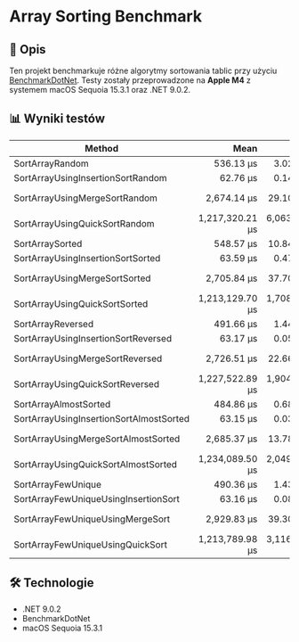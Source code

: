 # Array Sorting Benchmark

## 📌 Opis

Ten projekt benchmarkuje różne algorytmy sortowania tablic przy użyciu [BenchmarkDotNet](https://benchmarkdotnet.org/). Testy zostały przeprowadzone na **Apple M4** z systemem macOS Sequoia 15.3.1 oraz .NET 9.0.2.

## 📊 Wyniki testów

| Method                                  | Mean            | Error        | StdDev       | Gen0      | Gen1     | Gen2     | Allocated  |
|---------------------------------------- |----------------:|-------------:|-------------:|----------:|---------:|---------:|-----------:|
| SortArrayRandom                         |       536.13 μs |     3.027 μs |     2.832 μs |         - |        - |        - |        1 B |
| SortArrayUsingInsertionSortRandom       |        62.76 μs |     0.147 μs |     0.137 μs |         - |        - |        - |          - |
| SortArrayUsingMergeSortRandom           |     2,674.14 μs |    29.104 μs |    27.224 μs | 1582.0313 | 230.4688 | 230.4688 | 12131806 B |
| SortArrayUsingQuickSortRandom           | 1,217,320.21 μs | 6,063.568 μs | 5,671.865 μs |         - |        - |        - |        4 B |
| SortArraySorted                         |       548.57 μs |    10.844 μs |    10.650 μs |         - |        - |        - |        1 B |
| SortArrayUsingInsertionSortSorted       |        63.59 μs |     0.472 μs |     0.394 μs |         - |        - |        - |          - |
| SortArrayUsingMergeSortSorted           |     2,705.84 μs |    37.706 μs |    35.270 μs | 1582.0313 | 230.4688 | 230.4688 | 12131802 B |
| SortArrayUsingQuickSortSorted           | 1,213,129.70 μs | 1,708.561 μs | 1,426.726 μs |         - |        - |        - |       46 B |
| SortArrayReversed                       |       491.66 μs |     1.441 μs |     1.348 μs |         - |        - |        - |          - |
| SortArrayUsingInsertionSortReversed     |        63.17 μs |     0.053 μs |     0.047 μs |         - |        - |        - |          - |
| SortArrayUsingMergeSortReversed         |     2,726.51 μs |    22.667 μs |    20.093 μs | 1582.0313 | 230.4688 | 230.4688 | 12131758 B |
| SortArrayUsingQuickSortReversed         | 1,227,522.89 μs | 1,904.459 μs | 1,781.432 μs |         - |        - |        - |      736 B |
| SortArrayAlmostSorted                   |       484.86 μs |     0.680 μs |     0.603 μs |         - |        - |        - |          - |
| SortArrayUsingInsertionSortAlmostSorted |        63.15 μs |     0.036 μs |     0.033 μs |         - |        - |        - |          - |
| SortArrayUsingMergeSortAlmostSorted     |     2,685.37 μs |    13.789 μs |    12.899 μs | 1582.0313 | 230.4688 | 230.4688 | 12131780 B |
| SortArrayUsingQuickSortAlmostSorted     | 1,234,089.50 μs | 2,049.324 μs | 1,916.939 μs |         - |        - |        - |      736 B |
| SortArrayFewUnique                      |       490.36 μs |     1.433 μs |     1.341 μs |         - |        - |        - |          - |
| SortArrayFewUniqueUsingInsertionSort    |        63.16 μs |     0.081 μs |     0.067 μs |         - |        - |        - |          - |
| SortArrayFewUniqueUsingMergeSort        |     2,929.83 μs |    39.301 μs |    36.762 μs | 1582.0313 | 230.4688 | 230.4688 | 12131769 B |
| SortArrayFewUniqueUsingQuickSort        | 1,213,789.98 μs | 3,116.912 μs | 2,915.561 μs |         - |        - |        - |      736 B |


## 🛠 Technologie

- .NET 9.0.2
- BenchmarkDotNet
- macOS Sequoia 15.3.1

